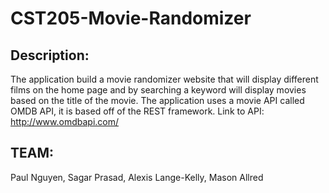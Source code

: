 # CST205-Movie-Randomizer
## Description: 
The application build a movie randomizer website that will display different films on the home page and by searching a keyword will display movies based on the title of the movie. The application uses a movie API called OMDB API, it is based off of the REST framework. Link to API: http://www.omdbapi.com/

## TEAM: 
Paul Nguyen, Sagar Prasad, Alexis Lange-Kelly, Mason Allred
